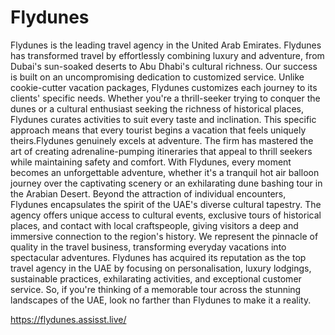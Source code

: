 # Flydunes
Flydunes is the leading travel agency in the United Arab Emirates. Flydunes has transformed travel by effortlessly combining luxury and adventure, from Dubai's sun-soaked deserts to Abu Dhabi's cultural richness.
Our success is built on an uncompromising dedication to customized service. Unlike cookie-cutter vacation packages, Flydunes customizes each journey to its clients' specific needs. Whether you're a thrill-seeker trying to conquer the dunes or a cultural enthusiast seeking the richness of historical places, Flydunes curates activities to suit every taste and inclination. This specific approach means that every tourist begins a vacation that feels uniquely theirs.Flydunes genuinely excels at adventure. The firm has mastered the art of creating adrenaline-pumping itineraries that appeal to thrill seekers while maintaining safety and comfort. With Flydunes, every moment becomes an unforgettable adventure, whether it's a tranquil hot air balloon journey over the captivating scenery or an exhilarating dune bashing tour in the Arabian Desert.
Beyond the attraction of individual encounters, Flydunes encapsulates the spirit of the UAE's diverse cultural tapestry. The agency offers unique access to cultural events, exclusive tours of historical places, and contact with local craftspeople, giving visitors a deep and immersive connection to the region's history.
We represent the pinnacle of quality in the travel business, transforming everyday vacations into spectacular adventures. Flydunes has acquired its reputation as the top travel agency in the UAE by focusing on personalisation, luxury lodgings, sustainable practices, exhilarating activities, and exceptional customer service. So, if you're thinking of a memorable tour across the stunning landscapes of the UAE, look no farther than Flydunes to make it a reality.

https://flydunes.assisst.live/
